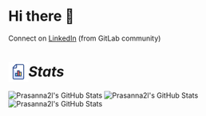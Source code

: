 # Hi there   👋

Connect on [LinkedIn](https://www.linkedin.com/in/prasanna-y-6a45b5232/)
(from GitLab community)
<h1 align="left" style="display: flex; align-items: center;"><img src="stats.gif" width="40px" height="40px" style="vertical-align: middle;" align="center"><i> Stats </i>
</h1>


<!--
![stats](https://github.com/user-attachments/assets/8706423b-f564-4a0c-864e-21c41e00a69e)
<h1 align="left"><em>Stats</em></h1>
<p align="center"><a href="https://iosf.in/" target="_blank"><img src="https://raw.githubusercontent.com/IndianOpenSourceFoundation/iosf-website/f38cba6cdba11cdcb90641ac192d1a36d67b6cd8/public/img/iosf-logo.svg" width="20%"></a></p>
<h1 align="center">SDET</h1>
<p align="center"><a href="https://iosf.in/" target="_blank"><img src="https://raw.githubusercontent.com/IndianOpenSourceFoundation/iosf-website/f38cba6cdba11cdcb90641ac192d1a36d67b6cd8/public/img/iosf-logo.svg" width="20%"></a></p>

**prasanna2l/prasanna2l** is a ✨ _special_ ✨ repository because its `README.md` (this file) appears on your GitHub profile.

Here are some ideas to get you started:

- 🔭 I’m currently working on ...
- 🌱 I’m currently learning ...
- 👯 I’m looking to collaborate on ...
- 🤔 I’m looking for help with ...
- 💬 Ask me about ...
- 📫 How to reach me: ...
- 😄 Pronouns: ...
- ⚡ Fun fact: ...
-->
<img src="https://github-readme-streak-stats.herokuapp.com/?user=Prasanna2l&theme=highcontrast&hide_border=true" alt="Prasanna2l's GitHub Stats" />
<img src="https://github-readme-stats.vercel.app/api?username=Prasanna2l&theme=highcontrast&show_icons=true&hide_border=true&count_private=true" alt="Prasanna2l's GitHub Stats" />
<img src="https://github-readme-stats.vercel.app/api/top-langs/?username=Prasanna2l&theme=highcontrast&show_icons=true&hide_border=true&layout=compact" alt="Prasanna2l's GitHub Stats" />

